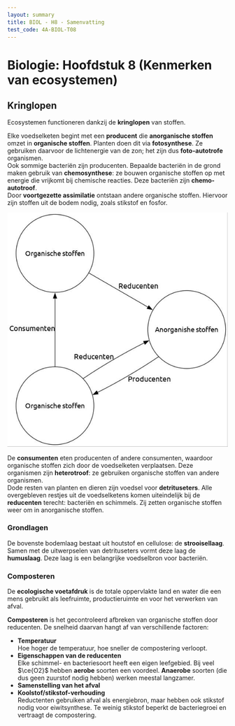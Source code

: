```yaml
---
layout: summary
title: BIOL - H8 - Samenvatting
test_code: 4A-BIOL-T08
---
```


# Biologie: Hoofdstuk 8 (Kenmerken van ecosystemen)

## Kringlopen

Ecosystemen functioneren dankzij de **kringlopen** van stoffen.

Elke voedselketen begint met een **producent** die **anorganische stoffen** omzet in **organische stoffen**. Planten doen dit via **fotosynthese**. Ze gebruiken daarvoor de lichtenergie van de zon; het zijn dus **foto-autotrofe** organismen.  
Ook sommige bacteriën zijn producenten. Bepaalde bacteriën in de grond maken gebruik van **chemosynthese**: ze bouwen organische stoffen op met energie die vrijkomt bij chemische reacties. Deze bacteriën zijn **chemo-autotroof**.  
Door **voortgezette assimilatie** ontstaan andere organische stoffen. Hiervoor zijn stoffen uit de bodem nodig, zoals stikstof en fosfor.

![Producenten, reducenten en consumenten (img-small) (img-padding) (img-float-right)](images/biol_h8_proredcon.jpg)

De **consumenten** eten producenten of andere consumenten, waardoor organische stoffen zich door de voedselketen verplaatsen. Deze organismen zijn **heterotroof**: ze gebruiken organische stoffen van andere organismen.  
Dode resten van planten en dieren zijn voedsel voor **detrituseters**. Alle overgebleven restjes uit de voedselketens komen uiteindelijk bij de **reducenten** terecht: bacteriën en schimmels. Zij zetten organische stoffen weer om in anorganische stoffen.

### Grondlagen

De bovenste bodemlaag bestaat uit houtstof en cellulose: de **strooisellaag**. Samen met de uitwerpselen van detrituseters vormt deze laag de **humuslaag**. Deze laag is een belangrijke voedselbron voor bacteriën.

### Composteren

De **ecologische voetafdruk** is de totale oppervlakte land en water die een mens gebruikt als leefruimte, productieruimte en voor het verwerken van afval.

**Composteren** is het gecontroleerd afbreken van organische stoffen door reducenten. De snelheid daarvan hangt af van verschillende factoren:

- **Temperatuur**  
  Hoe hoger de temperatuur, hoe sneller de compostering verloopt.
- **Eigenschappen van de reducenten**  
  Elke schimmel- en bacteriesoort heeft een eigen leefgebied. Bij veel $\ce{O2}$ hebben **aerobe** soorten een voordeel. **Anaerobe** soorten (die dus geen zuurstof nodig hebben) werken meestal langzamer.
- **Samenstelling van het afval**
- **Koolstof/stikstof-verhouding**  
  Reductenten gebruiken afval als energiebron, maar hebben ook stikstof nodig voor eiwitsynthese. Te weinig stikstof beperkt de bacteriegroei en vertraagt de compostering.

